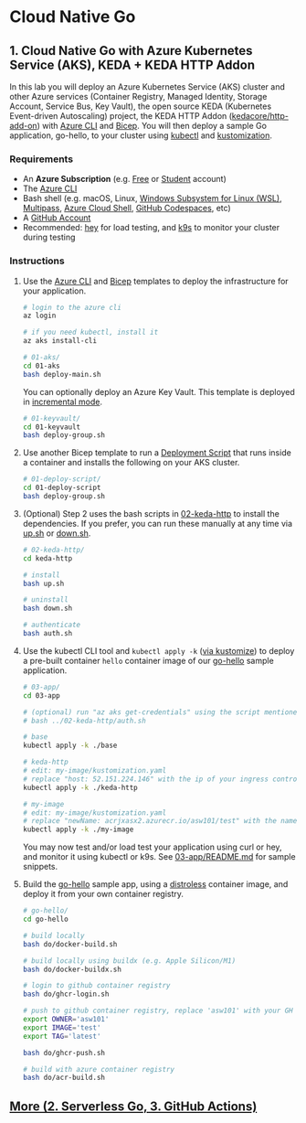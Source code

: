# Cloud Native Go

## 1. Cloud Native Go with Azure Kubernetes Service (AKS), KEDA + KEDA HTTP Addon

In this lab you will deploy an Azure Kubernetes Service (AKS) cluster and other Azure services (Container Registry, Managed Identity, Storage Account, Service Bus, Key Vault), the open source KEDA (Kubernetes Event-driven Autoscaling) project, the KEDA HTTP Addon ([kedacore/http-add-on](https://github.com/kedacore/http-add-on)) with [Azure CLI](https://docs.microsoft.com/en-us/cli/azure/install-azure-cli) and [Bicep](https://docs.microsoft.com/en-us/azure/azure-resource-manager/bicep/overview). You will then deploy a sample Go application, go-hello, to your cluster using [kubectl](https://kubernetes.io/docs/tasks/tools/#kubectl) and [kustomization](https://kubernetes.io/docs/tasks/manage-kubernetes-objects/kustomization/).

### Requirements
- An **Azure Subscription** (e.g. [Free](https://aka.ms/azure-free-account) or [Student](https://aka.ms/azure-student-account) account)
- The [Azure CLI](https://docs.microsoft.com/en-us/cli/azure/install-azure-cli)
- Bash shell (e.g. macOS, Linux, [Windows Subsystem for Linux (WSL)](https://docs.microsoft.com/en-us/windows/wsl/about), [Multipass](https://multipass.run/), [Azure Cloud Shell](https://docs.microsoft.com/en-us/azure/cloud-shell/quickstart), [GitHub Codespaces](https://github.com/features/codespaces), etc)
- A [GitHub Account](https://github.com)
- Recommended: [hey](https://github.com/rakyll/hey#readme) for load testing, and [k9s](https://k9scli.io/) to monitor your cluster during testing
### Instructions

1. Use the [Azure CLI](https://docs.microsoft.com/en-us/cli/azure/install-azure-cli) and [Bicep](https://docs.microsoft.com/en-us/azure/azure-resource-manager/bicep/overview) templates to deploy the infrastructure for your application.

    ```bash
    # login to the azure cli
    az login

    # if you need kubectl, install it
    az aks install-cli

    # 01-aks/
    cd 01-aks
    bash deploy-main.sh
    ```

    You can optionally deploy an Azure Key Vault. This template is deployed in [incremental mode](https://docs.microsoft.com/en-us/azure/azure-resource-manager/templates/deployment-modes#incremental-mode).

    ```bash
    # 01-keyvault/
    cd 01-keyvault
    bash deploy-group.sh
    ```

2. Use another Bicep template to run a [Deployment Script](https://docs.microsoft.com/en-us/azure/azure-resource-manager/bicep/deployment-script-bicep#work-with-outputs-from-cli-script) that runs inside a container and installs the following on your AKS cluster.

    ```bash
    # 01-deploy-script/
    cd 01-deploy-script
    bash deploy-group.sh
    ```

3. (Optional) Step 2 uses the bash scripts in [02-keda-http](02-keda-http) to install the dependencies. If you prefer, you can run these manually at any time via [up.sh](up.sh) or [down.sh](down.sh).
    
    ```bash
    # 02-keda-http/
    cd keda-http

    # install
    bash up.sh

    # uninstall
    bash down.sh

    # authenticate
    bash auth.sh
    ```

4. Use the kubectl CLI tool and `kubectl apply -k` ([via kustomize](https://kustomize.io/)) to deploy a pre-built container `hello` container image of our [go-hello](go-hello) sample application.

    ```bash
    # 03-app/
    cd 03-app

    # (optional) run "az aks get-credentials" using the script mentioned in step 3.
    # bash ../02-keda-http/auth.sh

    # base
    kubectl apply -k ./base

    # keda-http
    # edit: my-image/kustomization.yaml
    # replace "host: 52.151.224.146" with the ip of your ingress controller
    kubectl apply -k ./keda-http

    # my-image
    # edit: my-image/kustomization.yaml
    # replace "newName: acrjxasx2.azurecr.io/asw101/test" with the name of your image, and "newTag" with the tag of your image, as applicable
    kubectl apply -k ./my-image
    ```

    You may now test and/or load test your application using curl or hey, and monitor it using kubectl or k9s. See [03-app/README.md](03-app/README.md#test) for sample snippets.

6. Build the [go-hello](go-hello) sample app, using a [distroless](https://github.com/GoogleContainerTools/distroless#why-should-i-use-distroless-images) container image, and deploy it from your own container registry.

    ```bash
    # go-hello/
    cd go-hello

    # build locally
    bash do/docker-build.sh

    # build locally using buildx (e.g. Apple Silicon/M1)
    bash do/docker-buildx.sh

    # login to github container registry
    bash do/ghcr-login.sh

    # push to github container registry, replace 'asw101' with your GH user
    export OWNER='asw101'
    export IMAGE='test'
    export TAG='latest'

    bash do/ghcr-push.sh

    # build with azure container registry
    bash do/acr-build.sh
    ```

## [More (2. Serverless Go, 3. GitHub Actions)](MORE.md)
